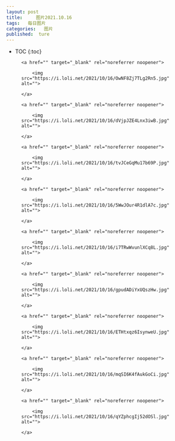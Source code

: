 ```yaml
---
layout: post
title:     图片2021.10.16
tags:   每日图片
categories:   图片
published:  ture
---
```


* TOC
{:toc}
<figure class="wp-block-image">

    <a href="" target="_blank" rel="noreferrer noopener">

        <img src="https://i.loli.net/2021/10/16/OwNF8Zj7TLg2Rn5.jpg" alt="">

    </a>

</figure>

<figure class="wp-block-image">

    <a href="" target="_blank" rel="noreferrer noopener">

        <img src="https://i.loli.net/2021/10/16/dVjpJZE4Lnx3iwB.jpg" alt="">

    </a>

</figure>

<figure class="wp-block-image">

    <a href="" target="_blank" rel="noreferrer noopener">

        <img src="https://i.loli.net/2021/10/16/tvJCeGqMu17b69P.jpg" alt="">

    </a>

</figure>

<figure class="wp-block-image">

    <a href="" target="_blank" rel="noreferrer noopener">

        <img src="https://i.loli.net/2021/10/16/5WwJOur4R1dlA7c.jpg" alt="">

    </a>

</figure>

<figure class="wp-block-image">

    <a href="" target="_blank" rel="noreferrer noopener">

        <img src="https://i.loli.net/2021/10/16/i7TRwWvunlXCq8L.jpg" alt="">

    </a>

</figure>

<figure class="wp-block-image">

    <a href="" target="_blank" rel="noreferrer noopener">

        <img src="https://i.loli.net/2021/10/16/gpudADiYxUQszHw.jpg" alt="">

    </a>

</figure>

<figure class="wp-block-image">

    <a href="" target="_blank" rel="noreferrer noopener">

        <img src="https://i.loli.net/2021/10/16/ETHtxqz6IsynweU.jpg" alt="">

    </a>

</figure>

<figure class="wp-block-image">

    <a href="" target="_blank" rel="noreferrer noopener">

        <img src="https://i.loli.net/2021/10/16/mqSI6K4fAukGoCi.jpg" alt="">

    </a>

</figure>

<figure class="wp-block-image">

    <a href="" target="_blank" rel="noreferrer noopener">

        <img src="https://i.loli.net/2021/10/16/qYZphcgIj52dOSl.jpg" alt="">

    </a>

</figure>


